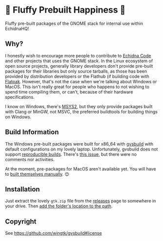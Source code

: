 # 🥰 Fluffy Prebuilt Happiness 🥰
Fluffy pre-built packages of the GNOME stack for internal use within EchidnaHQ! 

## Why?
I honestly wish to encourage more people to contribute to [Echidna Code](https://github.com/EchidnaHQ/Echidna) and other projects that uses the GNOME stack. In the Linux ecosystem of open source projects, generally library developers don't provide pre-built packages for their libraries but only source tarballs, as those has been provided by distribution developers or the Flathub (if building code with [Flatpak](https://flatpak.org/). However, that's not the case when we're talking about Windows or MacOS. This isn't really great for people who happens to not wishing to spend time compiling them, or can't, because of their hardware specifications.

I know on Windows, there's [MSYS2](https://www.msys2.org/), but they only provide packages built with Clang or MinGW, not MSVC, the preferred buildtools for building things on Windows. 

## Build Information
The Windows pre-built packages were built for x86_64 with [gvsbuild](https://github.com/wingtk/gvsbuild/) with default configurations on my lovely laptop. Unfortunately, gvsbuild does not support [reproducible builds](https://reproducible-builds.org/). There's [this issue](https://github.com/wingtk/gvsbuild/issues/200), but there were no comments nor activities. 

At the moment, pre-packages for MacOS aren't available yet. You will have to [built themselves manually](https://www.gtk.org/docs/installations/macos/). 😊

## Installation

Just extract the lovely `gtk.zip` file from the [releases](https://github.com/EchidnaHQ/fluffy-prebuilt-happiness/releases) page to somewhere in your drive. Then [add the folder's location to the path](https://docs.microsoft.com/en-us/previous-versions/office/developer/sharepoint-2010/ee537574(v=office.14)#to-add-a-path-to-the-path-environment-variable). 

## Copyright
See https://github.com/wingtk/gvsbuild#license
